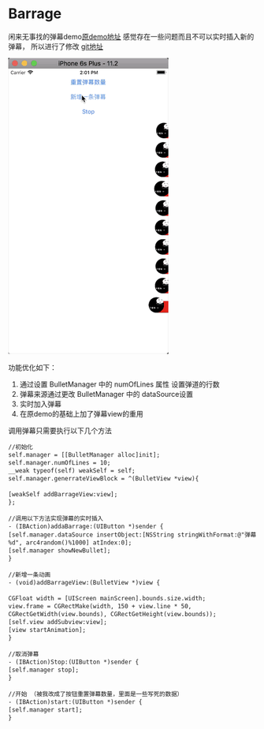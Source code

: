 # Barrage
闲来无事找的弹幕demo[原demo地址](https://github.com/LiuYulei001/BulletView) 感觉存在一些问题而且不可以实时插入新的弹幕， 所以进行了修改
[git地址](https://github.com/2232787525/Barrage)

![Image text](https://github.com/2232787525/Barrage/blob/master/QQ20180413-140252-.gif)

功能优化如下：

1. 通过设置 BulletManager 中的 numOfLines 属性 设置弹道的行数
2. 弹幕来源通过更改 BulletManager 中的 dataSource设置
3. 实时加入弹幕
4. 在原demo的基础上加了弹幕view的重用

调用弹幕只需要执行以下几个方法
```
//初始化
self.manager = [[BulletManager alloc]init];
self.manager.numOfLines = 10;
__weak typeof(self) weakSelf = self;
self.manager.generrateViewBlock = ^(BulletView *view){

[weakSelf addBarrageView:view];
};

//调用以下方法实现弹幕的实时插入
- (IBAction)addaBarrage:(UIButton *)sender {
[self.manager.dataSource insertObject:[NSString stringWithFormat:@"弹幕 %d", arc4random()%1000] atIndex:0];
[self.manager showNewBullet];
}

//新增一条动画
- (void)addBarrageView:(BulletView *)view {

CGFloat width = [UIScreen mainScreen].bounds.size.width;
view.frame = CGRectMake(width, 150 + view.line * 50, CGRectGetWidth(view.bounds), CGRectGetHeight(view.bounds));
[self.view addSubview:view];
[view startAnimation];
}

//取消弹幕
- (IBAction)Stop:(UIButton *)sender {
[self.manager stop];
}

//开始 （被我改成了按钮重置弹幕数量，里面是一些写死的数据）
- (IBAction)start:(UIButton *)sender {
[self.manager start];
}

